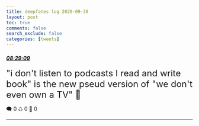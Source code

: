 ```yaml
---
title: deepfates log 2020-09-30
layout: post
toc: true
comments: false
search_exclude: false
categories: [tweets]
---
```



#### <a href = "https://twitter.com/deepfates/status/1311312130914877446">*08:29:09*</a>

<font size="5">"i don't listen to podcasts I read and write book" is the new pseud version of "we don't even own a TV" 🧐</font>



🗨️ 0 ♺ 0 🤍  0   

---
    
            

